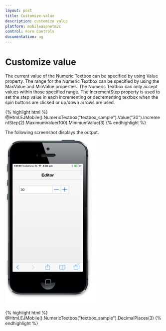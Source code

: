 ```yaml
---
layout: post
title: Customize-value
description: customize value
platform: mobileaspnetmvc
control: Form Controls
documentation: ug
---
```


# Customize value

The current value of the Numeric Textbox can be specified by using Value property. The range for the Numeric Textbox can be specified by using the MaxValue and MinValue properties. The Numeric Textbox can only accept values within those specified range. The IncrementStep property is used to set the step value in each incrementing or decrementing textbox when the spin buttons are clicked or up/down arrows are used.


{% highlight html %}
@Html.EJMobile().NumericTextbox("textbox_sample").Value("30").IncrementStep(2).MaximumValue(100).MinimumValue(3)
{% endhighlight %}

The following screenshot displays the output.

![C:/Users/isuriyar/AppData/Local/Temp/SNAGHTMLd87e051.PNG](Customize-value_images/Customize-value_img1.png)



{% highlight html %}
@Html.EJMobile().NumericTextbox("textbox_sample").DecimalPlaces(3)
{% endhighlight %}


